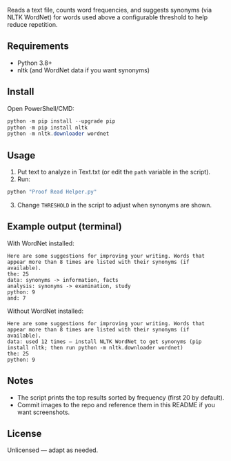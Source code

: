 Reads a text file, counts word frequencies, and suggests synonyms (via NLTK WordNet) for words used above a configurable threshold to help reduce repetition.

## Requirements
- Python 3.8+
- nltk (and WordNet data if you want synonyms)

## Install
Open PowerShell/CMD:
```powershell
python -m pip install --upgrade pip
python -m pip install nltk
python -m nltk.downloader wordnet
```

## Usage
1. Put text to analyze in Text.txt (or edit the `path` variable in the script).
2. Run:
```powershell
python "Proof Read Helper.py"
```
3. Change `THRESHOLD` in the script to adjust when synonyms are shown.

## Example output (terminal)

With WordNet installed:
```
Here are some suggestions for improving your writing. Words that appear more than 8 times are listed with their synonyms (if available).
the: 25
data: synonyms -> information, facts
analysis: synonyms -> examination, study
python: 9
and: 7
```

Without WordNet installed:
```
Here are some suggestions for improving your writing. Words that appear more than 8 times are listed with their synonyms (if available).
data: used 12 times — install NLTK WordNet to get synonyms (pip install nltk; then run python -m nltk.downloader wordnet)
the: 25
python: 9
```

## Notes
- The script prints the top results sorted by frequency (first 20 by default).
- Commit images to the repo and reference them in this README if you want screenshots.

## License
Unlicensed — adapt as needed.
